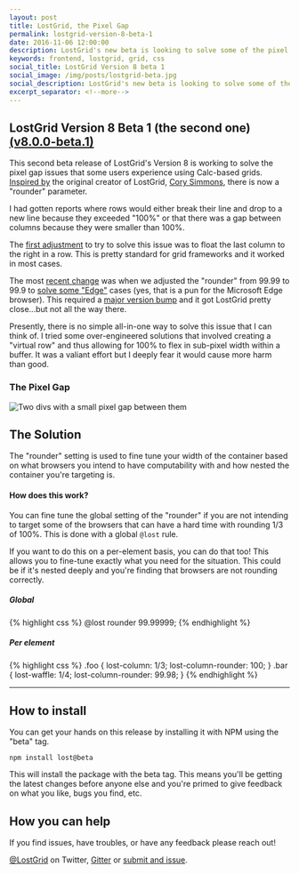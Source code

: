 ```yaml
---
layout: post
title: LostGrid, the Pixel Gap
permalink: lostgrid-version-8-beta-1
date: 2016-11-06 12:00:00
description: LostGrid's new beta is looking to solve some of the pixel gap issues with a new rounding parameter.
keywords: frontend, lostgrid, grid, css
social_title: LostGrid Version 8 beta 1
social_image: /img/posts/lostgrid-beta.jpg
social_description: LostGrid's new beta is looking to solve some of the pixel gap issues with a new rounding parameter.
excerpt_separator: <!--more-->
---
```


## LostGrid Version 8 Beta 1 (the second one) <a href="https://github.com/peterramsing/lost/releases/tag/v8.0.0-beta.1" target="_blank">(v8.0.0-beta.1)</a>

This second beta release of LostGrid's Version 8 is working to solve the pixel gap issues that some users experience using Calc-based grids. [Inspired by](https://github.com/peterramsing/lost/issues/309#issuecomment-246828146) the original creator of LostGrid, [Cory Simmons](https://github.com/corysimmons), there is now a "rounder" parameter.

<!--more-->

I had gotten reports where rows would either break their line and drop to a new line because they exceeded "100%" or that there was a gap between columns because they were smaller than 100%.

The [first adjustment](https://github.com/peterramsing/lost/pull/218) to try to solve this issue was to float the last column to the right in a row. This is pretty standard for grid frameworks and it worked in most cases.

The most [recent change](https://github.com/peterramsing/lost/pull/299) was when we adjusted the "rounder" from 99.99 to 99.9 to [solve some "Edge"](https://github.com/peterramsing/lost/issues/295) cases (yes, that is a pun for the Microsoft Edge browser). This required a [major version bump](https://github.com/peterramsing/lost/releases/tag/v7.0.1) and it got LostGrid pretty close...but not all the way there.

Presently, there is no simple all-in-one way to solve this issue that I can think of. I tried some over-engineered solutions that involved creating a "virtual row" and thus allowing for 100% to flex in sub-pixel width within a buffer. It was a valiant effort but I deeply fear it would cause more harm than good.

### The Pixel Gap
<img class="image--full-width" src="{{ site.baseurl }}/img/posts/lostgrid-pixel-gap.jpg" alt="Two divs with a small pixel gap between them">

## The Solution
The "rounder" setting is used to fine tune your width of the container based on what browsers you intend to have computability with and how nested the container you're targeting is.

#### How does this work?
You can fine tune the global setting of the "rounder" if you are not intending to target some of the browsers that can have a hard time with rounding 1/3 of 100%. This is done with a global `@lost` rule.

If you want to do this on a per-element basis, you can do that too! This allows you to fine-tune exactly what you need for the situation. This could be if it's nested deeply and you're finding that browsers are not rounding correctly.

##### Global
{% highlight css %}
@lost rounder 99.99999;
{% endhighlight %}

##### Per element
{% highlight css %}
.foo {
  lost-column: 1/3;
  lost-column-rounder: 100;
}
.bar {
  lost-waffle: 1/4;
  lost-column-rounder: 99.98;
}
{% endhighlight %}


<hr/>

## How to install
You can get your hands on this release by installing it with NPM using the "beta" tag.

`npm install lost@beta`

This will install the package with the beta tag. This means you'll be getting the latest changes before anyone else and you're primed to give feedback on what you like, bugs you find, etc.

## How you can help
If you find issues, have troubles, or have any feedback please reach out!

[@LostGrid](https://twitter.com/lostgrid) on Twitter, [Gitter](https://gitter.im/peterramsing/lost) or [submit and issue](https://github.com/peterramsing/lost/issues/new).
